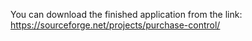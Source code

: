 You can download the finished application from the link:
https://sourceforge.net/projects/purchase-control/
